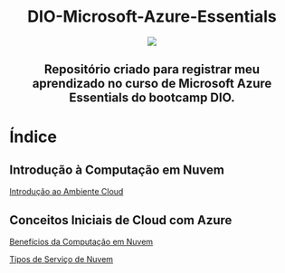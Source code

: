 <h1 align="center"> DIO-Microsoft-Azure-Essentials </h1>

<div align="center">
    <img src="https://hermes.dio.me/tracks/73b2de55-d67a-4dcc-8bea-4a16d0c4d30c.png"></div>


<h2 align="center"> Repositório criado para registrar meu aprendizado no curso de Microsoft Azure Essentials do bootcamp DIO. </h2>

# Índice

## Introdução à Computação em Nuvem

[Introdução ao Ambiente Cloud](./Introducao/INTRODUCAO.md)

## Conceitos Iniciais de Cloud com Azure

[Benefícios da Computação em Nuvem](./Beneficios/BENEFICIOS.md)

[Tipos de Serviço de Nuvem](./Beneficios/TIPOS.md)
